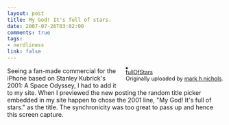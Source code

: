 ```yaml
--- 
layout: post
title: My God! It's full of stars.
date: 2007-07-26T03:02:00
comments: true
tags:
- nerdliness
link: false
---
```

<div style="float: right; margin-left: 10px; margin-bottom: 10px;">
<a href="http://www.flickr.com/photos/zanshin/904731143/" title="photo sharing"><img src="http://farm2.static.flickr.com/1092/904731143_b0d0b0aeda_m.jpg" alt="" style="border: solid 2px #000000;" /></a>
<br />
<span style="font-size: 0.9em; margin-top: 0px;">
<a href="http://www.flickr.com/photos/zanshin/904731143/">fullOfStars</a>
<br />
Originally uploaded by <a href="http://www.flickr.com/people/zanshin/">mark h nichols</a>.
</span>
</div>
<p>Seeing a fan-made commercial for the iPhone based on Stanley Kubrick's 2001: A Space Odyssey, I had to add it to my site. When I previewed the new posting the random title picker embedded in my site happen to chose the 2001 line, "My God! It's full of stars." as the title. The synchronicity was too great to pass up and hence this screen capture.</p>
<br clear="all" />
